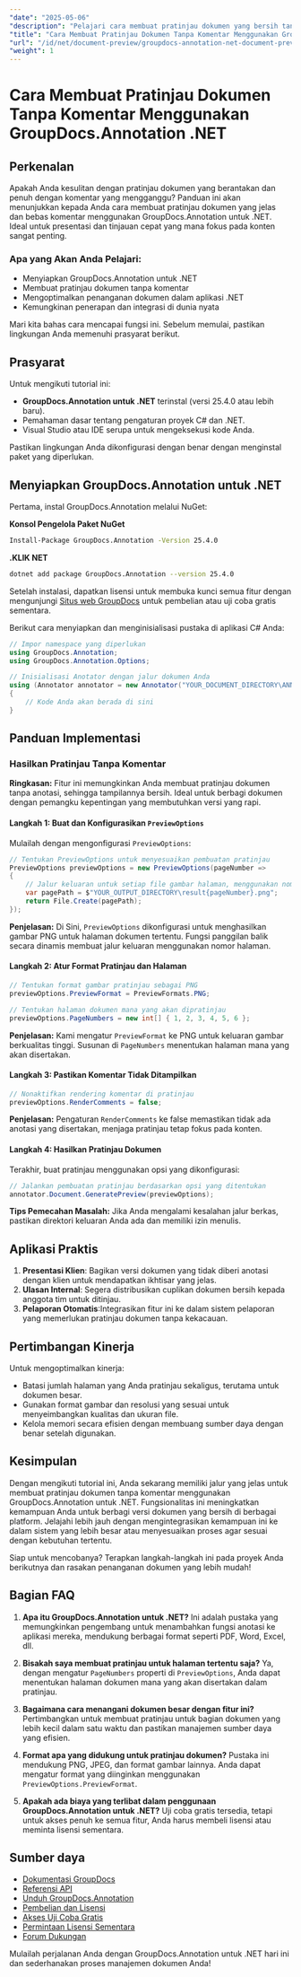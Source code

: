 ```yaml
---
"date": "2025-05-06"
"description": "Pelajari cara membuat pratinjau dokumen yang bersih tanpa komentar menggunakan GroupDocs.Annotation untuk .NET. Ikuti panduan ini untuk menyempurnakan presentasi dokumen dan proses peninjauan."
"title": "Cara Membuat Pratinjau Dokumen Tanpa Komentar Menggunakan GroupDocs.Annotation .NET"
"url": "/id/net/document-preview/groupdocs-annotation-net-document-preview-no-comments/"
"weight": 1
---
```


# Cara Membuat Pratinjau Dokumen Tanpa Komentar Menggunakan GroupDocs.Annotation .NET

## Perkenalan

Apakah Anda kesulitan dengan pratinjau dokumen yang berantakan dan penuh dengan komentar yang mengganggu? Panduan ini akan menunjukkan kepada Anda cara membuat pratinjau dokumen yang jelas dan bebas komentar menggunakan GroupDocs.Annotation untuk .NET. Ideal untuk presentasi dan tinjauan cepat yang mana fokus pada konten sangat penting.

### Apa yang Akan Anda Pelajari:
- Menyiapkan GroupDocs.Annotation untuk .NET
- Membuat pratinjau dokumen tanpa komentar
- Mengoptimalkan penanganan dokumen dalam aplikasi .NET
- Kemungkinan penerapan dan integrasi di dunia nyata

Mari kita bahas cara mencapai fungsi ini. Sebelum memulai, pastikan lingkungan Anda memenuhi prasyarat berikut.

## Prasyarat

Untuk mengikuti tutorial ini:
- **GroupDocs.Annotation untuk .NET** terinstal (versi 25.4.0 atau lebih baru).
- Pemahaman dasar tentang pengaturan proyek C# dan .NET.
- Visual Studio atau IDE serupa untuk mengeksekusi kode Anda.

Pastikan lingkungan Anda dikonfigurasi dengan benar dengan menginstal paket yang diperlukan.

## Menyiapkan GroupDocs.Annotation untuk .NET

Pertama, instal GroupDocs.Annotation melalui NuGet:

**Konsol Pengelola Paket NuGet**
```bash
Install-Package GroupDocs.Annotation -Version 25.4.0
```

**.KLIK NET**
```bash
dotnet add package GroupDocs.Annotation --version 25.4.0
```

Setelah instalasi, dapatkan lisensi untuk membuka kunci semua fitur dengan mengunjungi [Situs web GroupDocs](https://purchase.groupdocs.com/buy) untuk pembelian atau uji coba gratis sementara.

Berikut cara menyiapkan dan menginisialisasi pustaka di aplikasi C# Anda:

```csharp
// Impor namespace yang diperlukan
using GroupDocs.Annotation;
using GroupDocs.Annotation.Options;

// Inisialisasi Anotator dengan jalur dokumen Anda
using (Annotator annotator = new Annotator("YOUR_DOCUMENT_DIRECTORY\ANNOTATED_DOCX"))
{
    // Kode Anda akan berada di sini
}
```

## Panduan Implementasi

### Hasilkan Pratinjau Tanpa Komentar

**Ringkasan:**
Fitur ini memungkinkan Anda membuat pratinjau dokumen tanpa anotasi, sehingga tampilannya bersih. Ideal untuk berbagi dokumen dengan pemangku kepentingan yang membutuhkan versi yang rapi.

#### Langkah 1: Buat dan Konfigurasikan `PreviewOptions`
Mulailah dengan mengonfigurasi `PreviewOptions`:

```csharp
// Tentukan PreviewOptions untuk menyesuaikan pembuatan pratinjau
PreviewOptions previewOptions = new PreviewOptions(pageNumber =>
{
    // Jalur keluaran untuk setiap file gambar halaman, menggunakan nomor halaman dalam nama file
    var pagePath = $"YOUR_OUTPUT_DIRECTORY\result{pageNumber}.png";
    return File.Create(pagePath);
});
```
**Penjelasan:** Di Sini, `PreviewOptions` dikonfigurasi untuk menghasilkan gambar PNG untuk halaman dokumen tertentu. Fungsi panggilan balik secara dinamis membuat jalur keluaran menggunakan nomor halaman.

#### Langkah 2: Atur Format Pratinjau dan Halaman

```csharp
// Tentukan format gambar pratinjau sebagai PNG
previewOptions.PreviewFormat = PreviewFormats.PNG;

// Tentukan halaman dokumen mana yang akan dipratinjau
previewOptions.PageNumbers = new int[] { 1, 2, 3, 4, 5, 6 };
```
**Penjelasan:** Kami mengatur `PreviewFormat` ke PNG untuk keluaran gambar berkualitas tinggi. Susunan di `PageNumbers` menentukan halaman mana yang akan disertakan.

#### Langkah 3: Pastikan Komentar Tidak Ditampilkan

```csharp
// Nonaktifkan rendering komentar di pratinjau
previewOptions.RenderComments = false;
```
**Penjelasan:** Pengaturan `RenderComments` ke false memastikan tidak ada anotasi yang disertakan, menjaga pratinjau tetap fokus pada konten.

#### Langkah 4: Hasilkan Pratinjau Dokumen

Terakhir, buat pratinjau menggunakan opsi yang dikonfigurasi:

```csharp
// Jalankan pembuatan pratinjau berdasarkan opsi yang ditentukan
annotator.Document.GeneratePreview(previewOptions);
```
**Tips Pemecahan Masalah:** Jika Anda mengalami kesalahan jalur berkas, pastikan direktori keluaran Anda ada dan memiliki izin menulis.

## Aplikasi Praktis

1. **Presentasi Klien**: Bagikan versi dokumen yang tidak diberi anotasi dengan klien untuk mendapatkan ikhtisar yang jelas.
2. **Ulasan Internal**: Segera distribusikan cuplikan dokumen bersih kepada anggota tim untuk ditinjau.
3. **Pelaporan Otomatis**:Integrasikan fitur ini ke dalam sistem pelaporan yang memerlukan pratinjau dokumen tanpa kekacauan.

## Pertimbangan Kinerja

Untuk mengoptimalkan kinerja:
- Batasi jumlah halaman yang Anda pratinjau sekaligus, terutama untuk dokumen besar.
- Gunakan format gambar dan resolusi yang sesuai untuk menyeimbangkan kualitas dan ukuran file.
- Kelola memori secara efisien dengan membuang sumber daya dengan benar setelah digunakan.

## Kesimpulan

Dengan mengikuti tutorial ini, Anda sekarang memiliki jalur yang jelas untuk membuat pratinjau dokumen tanpa komentar menggunakan GroupDocs.Annotation untuk .NET. Fungsionalitas ini meningkatkan kemampuan Anda untuk berbagi versi dokumen yang bersih di berbagai platform. Jelajahi lebih jauh dengan mengintegrasikan kemampuan ini ke dalam sistem yang lebih besar atau menyesuaikan proses agar sesuai dengan kebutuhan tertentu.

Siap untuk mencobanya? Terapkan langkah-langkah ini pada proyek Anda berikutnya dan rasakan penanganan dokumen yang lebih mudah!

## Bagian FAQ

1. **Apa itu GroupDocs.Annotation untuk .NET?** 
   Ini adalah pustaka yang memungkinkan pengembang untuk menambahkan fungsi anotasi ke aplikasi mereka, mendukung berbagai format seperti PDF, Word, Excel, dll.

2. **Bisakah saya membuat pratinjau untuk halaman tertentu saja?**
   Ya, dengan mengatur `PageNumbers` properti di `PreviewOptions`, Anda dapat menentukan halaman dokumen mana yang akan disertakan dalam pratinjau.

3. **Bagaimana cara menangani dokumen besar dengan fitur ini?**
   Pertimbangkan untuk membuat pratinjau untuk bagian dokumen yang lebih kecil dalam satu waktu dan pastikan manajemen sumber daya yang efisien.

4. **Format apa yang didukung untuk pratinjau dokumen?**
   Pustaka ini mendukung PNG, JPEG, dan format gambar lainnya. Anda dapat mengatur format yang diinginkan menggunakan `PreviewOptions.PreviewFormat`.

5. **Apakah ada biaya yang terlibat dalam penggunaan GroupDocs.Annotation untuk .NET?**
   Uji coba gratis tersedia, tetapi untuk akses penuh ke semua fitur, Anda harus membeli lisensi atau meminta lisensi sementara.

## Sumber daya
- [Dokumentasi GroupDocs](https://docs.groupdocs.com/annotation/net/)
- [Referensi API](https://reference.groupdocs.com/annotation/net/)
- [Unduh GroupDocs.Annotation](https://releases.groupdocs.com/annotation/net/)
- [Pembelian dan Lisensi](https://purchase.groupdocs.com/buy)
- [Akses Uji Coba Gratis](https://releases.groupdocs.com/annotation/net/)
- [Permintaan Lisensi Sementara](https://purchase.groupdocs.com/temporary-license/)
- [Forum Dukungan](https://forum.groupdocs.com/c/annotation/) 

Mulailah perjalanan Anda dengan GroupDocs.Annotation untuk .NET hari ini dan sederhanakan proses manajemen dokumen Anda!